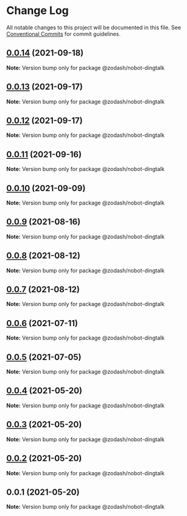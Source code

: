 # Change Log

All notable changes to this project will be documented in this file.
See [Conventional Commits](https://conventionalcommits.org) for commit guidelines.

## [0.0.14](https://github.com/zcorky/zodash/compare/@zodash/nobot-dingtalk@0.0.13...@zodash/nobot-dingtalk@0.0.14) (2021-09-18)

**Note:** Version bump only for package @zodash/nobot-dingtalk





## [0.0.13](https://github.com/zcorky/zodash/compare/@zodash/nobot-dingtalk@0.0.12...@zodash/nobot-dingtalk@0.0.13) (2021-09-17)

**Note:** Version bump only for package @zodash/nobot-dingtalk





## [0.0.12](https://github.com/zcorky/zodash/compare/@zodash/nobot-dingtalk@0.0.11...@zodash/nobot-dingtalk@0.0.12) (2021-09-17)

**Note:** Version bump only for package @zodash/nobot-dingtalk





## [0.0.11](https://github.com/zcorky/zodash/compare/@zodash/nobot-dingtalk@0.0.10...@zodash/nobot-dingtalk@0.0.11) (2021-09-16)

**Note:** Version bump only for package @zodash/nobot-dingtalk





## [0.0.10](https://github.com/zcorky/zodash/compare/@zodash/nobot-dingtalk@0.0.9...@zodash/nobot-dingtalk@0.0.10) (2021-09-09)

**Note:** Version bump only for package @zodash/nobot-dingtalk





## [0.0.9](https://github.com/zcorky/zodash/compare/@zodash/nobot-dingtalk@0.0.8...@zodash/nobot-dingtalk@0.0.9) (2021-08-16)

**Note:** Version bump only for package @zodash/nobot-dingtalk





## [0.0.8](https://github.com/zcorky/zodash/compare/@zodash/nobot-dingtalk@0.0.7...@zodash/nobot-dingtalk@0.0.8) (2021-08-12)

**Note:** Version bump only for package @zodash/nobot-dingtalk





## [0.0.7](https://github.com/zcorky/zodash/compare/@zodash/nobot-dingtalk@0.0.6...@zodash/nobot-dingtalk@0.0.7) (2021-08-12)

**Note:** Version bump only for package @zodash/nobot-dingtalk





## [0.0.6](https://github.com/zcorky/zodash/compare/@zodash/nobot-dingtalk@0.0.5...@zodash/nobot-dingtalk@0.0.6) (2021-07-11)

**Note:** Version bump only for package @zodash/nobot-dingtalk





## [0.0.5](https://github.com/zcorky/zodash/compare/@zodash/nobot-dingtalk@0.0.4...@zodash/nobot-dingtalk@0.0.5) (2021-07-05)

**Note:** Version bump only for package @zodash/nobot-dingtalk





## [0.0.4](https://github.com/zcorky/zodash/compare/@zodash/nobot-dingtalk@0.0.3...@zodash/nobot-dingtalk@0.0.4) (2021-05-20)

**Note:** Version bump only for package @zodash/nobot-dingtalk





## [0.0.3](https://github.com/zcorky/zodash/compare/@zodash/nobot-dingtalk@0.0.2...@zodash/nobot-dingtalk@0.0.3) (2021-05-20)

**Note:** Version bump only for package @zodash/nobot-dingtalk





## [0.0.2](https://github.com/zcorky/zodash/compare/@zodash/nobot-dingtalk@0.0.1...@zodash/nobot-dingtalk@0.0.2) (2021-05-20)

**Note:** Version bump only for package @zodash/nobot-dingtalk





## 0.0.1 (2021-05-20)

**Note:** Version bump only for package @zodash/nobot-dingtalk
